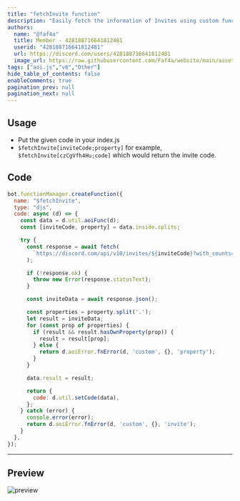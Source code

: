 ```yaml
---
title: "fetchInvite function"
description: "Easily fetch the information of Invites using custom functions!"
authors:
  name: "@faf4a"
  title: Member - 428188716641812481
  userid: "428188716641812481"
  url: https://discord.com/users/428188716641812481
  image_url: https://raw.githubusercontent.com/Faf4a/website/main/assets/images/avatars/428188716641812481.png
tags: ["aoi.js","v6","Other"]
hide_table_of_contents: false
enableComments: true
pagination_prev: null
pagination_next: null
---
```


## Usage

- Put the given code in your index.js
- `$fetchInvite[inviteCode;property]` for example, `$fetchInvite[czCgVfh4Hu;code]` which would return the invite code.

## Code

```js
bot.functionManager.createFunction({
  name: "$fetchInvite",
  type: "djs",
  code: async (d) => {
    const data = d.util.aoiFunc(d);
    const [inviteCode, property] = data.inside.splits;

    try {
      const response = await fetch(
        `https://discord.com/api/v10/invites/${inviteCode}?with_counts=true&with_expiration=true`
      );

      if (!response.ok) {
        throw new Error(response.statusText);
      }

      const inviteData = await response.json();

      const properties = property.split('.');
      let result = inviteData;
      for (const prop of properties) {
        if (result && result.hasOwnProperty(prop)) {
          result = result[prop];
        } else {
          return d.aoiError.fnError(d, 'custom', {}, 'property');
        }
      }

      data.result = result;

      return {
        code: d.util.setCode(data),
      };
    } catch (error) {
      console.error(error);
      return d.aoiError.fnError(d, 'custom', {}, 'invite');
    }
  },
});
```

---

## Preview

![preview](https://cdn.discordapp.com/attachments/1112002806686154752/1124848362710110281/image.png)